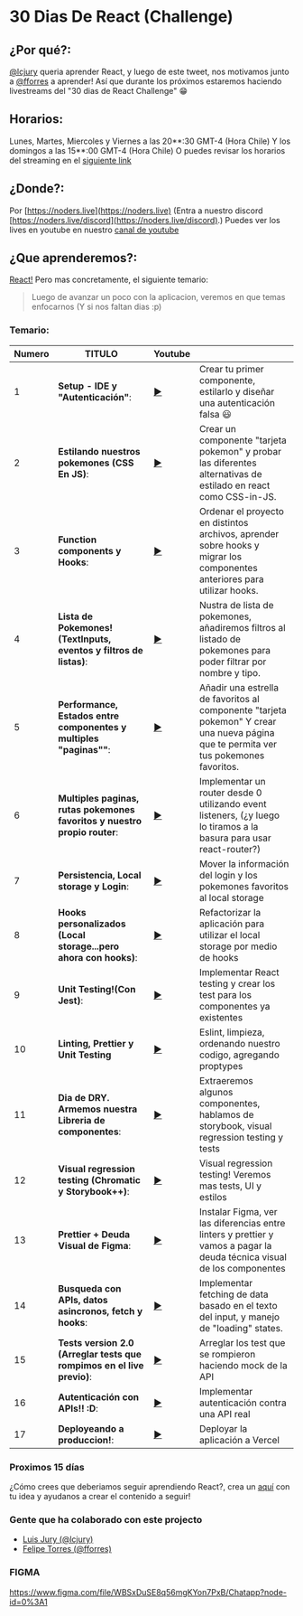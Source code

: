 # 30 Dias De React (Challenge)

## ¿Por qué?:

[@lcjury](https**://twitter.com/lcjury) queria aprender React, y luego de este tweet, nos motivamos junto a [@fforres](https**://twitter.com/fforres) a aprender! Así que durante los próximos estaremos haciendo livestreams del "30 dias de React Challenge" 😁

## Horarios:

Lunes, Martes, Miercoles y Viernes a las 20**:30 GMT-4 (Hora Chile)
Y los domingos a las 15**:00 GMT-4 (Hora Chile)
O puedes revisar los horarios del streaming en el [siguiente link](https://noders.live/schedule)

## ¿Donde?:

Por [https://noders.live](https://noders.live)
(Entra a nuestro discord [https://noders.live/discord](https://noders.live/discord).)
Puedes ver los lives en youtube en nuestro [canal de youtube](https://www.youtube.com/playlist?list=PLBEwfn9JYDc-XK9vZkWDsnh_qN8KDZU56)

## ¿Que aprenderemos?:

[React!](https://reactjs.org/) 
Pero mas concretamente, el siguiente temario:
> Luego de avanzar un poco con la aplicacion, veremos en que temas enfocarnos (Y si nos faltan dias :p)

### Temario:

| Numero | TITULO  | Youtube  |   |
|---|---|---|---|
| 1 | **Setup - IDE y "Autenticación"**: | [▶](https://www.youtube.com/watch?v=YiyUstDAZWI&list=PLBEwfn9JYDc-XK9vZkWDsnh_qN8KDZU56&index=1) | Crear tu primer componente, estilarlo y diseñar una autenticación falsa 😃 |
| 2 | **Estilando nuestros pokemones (CSS En JS)**: | [▶](https://www.youtube.com/watch?v=8qmRBXVl8us&list=PLBEwfn9JYDc-XK9vZkWDsnh_qN8KDZU56&index=2) | Crear un componente "tarjeta pokemon" y probar las diferentes alternativas de estilado en react como CSS-in-JS. |
| 3 | **Function components y Hooks**: | [▶](https://www.youtube.com/watch?v=osAkduZD0U8&list=PLBEwfn9JYDc-XK9vZkWDsnh_qN8KDZU56&index=3) | Ordenar el proyecto en distintos archivos, aprender sobre hooks y migrar los componentes anteriores para utilizar hooks. |
| 4 | **Lista de Pokemones! (TextInputs, eventos y filtros de listas)**: | [▶]() | Nustra de lista de pokemones, añadiremos filtros al listado de pokemones para poder filtrar por nombre y tipo. |
| 5 | **Performance, Estados entre componentes y multiples "paginas""**: | [▶]() | Añadir una estrella de favoritos al componente "tarjeta pokemon" Y crear una nueva página que te permita ver tus pokemones favoritos. |
| 6 | **Multiples paginas, rutas pokemones favoritos y nuestro propio router**: | [▶]() | Implementar un router desde 0 utilizando event listeners, (¿y luego lo tiramos a la basura para usar react-router?) |
| 7 | **Persistencia, Local storage y Login**: | [▶]() | Mover la información del login y los pokemones favoritos al local storage |
| 8 | **Hooks personalizados (Local storage...pero ahora con hooks)**: | [▶]() | Refactorizar la aplicación para utilizar el local storage por medio de hooks |
| 9 | **Unit Testing!(Con Jest)**: | [▶]() | Implementar React testing y crear los test para los componentes ya existentes |
| 10 | **Linting, Prettier y Unit Testing** | [▶]() | Eslint, limpieza, ordenando nuestro codigo, agregando proptypes |
| 11 | **Dia de DRY. Armemos nuestra Libreria de componentes**: | [▶]() | Extraeremos algunos componentes, hablamos de storybook, visual regression testing y tests |
| 12 | **Visual regression testing (Chromatic y Storybook++)**: | [▶]() | Visual regression testing! Veremos mas tests, UI y estilos |
| 13 | **Prettier + Deuda Visual de Figma**: | [▶]() | Instalar Figma, ver las diferencias entre linters y prettier y vamos a pagar la deuda técnica visual de los componentes |
| 14 | **Busqueda con APIs, datos asincronos, fetch y hooks**: | [▶]() | Implementar fetching de data basado en el texto del input, y manejo de "loading" states. |
| 15 | **Tests version 2.0 (Arreglar tests que rompimos en el live previo)**: | [▶]() | Arreglar los test que se rompieron haciendo mock de la API |
| 16 | **Autenticación con APIs!! :D**: | [▶]() | Implementar autenticación contra una API real |
| 17 | **Deployeando a produccion!**: | [▶]() | Deployar la aplicación a Vercel |



### Proximos 15 días

¿Cómo crees que deberiamos seguir aprendiendo React?, crea un [aquí](https://github.com/Noders/30diasdereact/issues/new) con tu idea y ayudanos a crear el contenido a seguir!

### Gente que ha colaborado con este projecto

- [Luis Jury (@lcjury)](https**://twitter.com/lcjury)
- [Felipe Torres (@fforres)](https**://twitter.com/fforres)

### FIGMA

https://www.figma.com/file/WBSxDuSE8q56mgKYon7PxB/Chatapp?node-id=0%3A1
